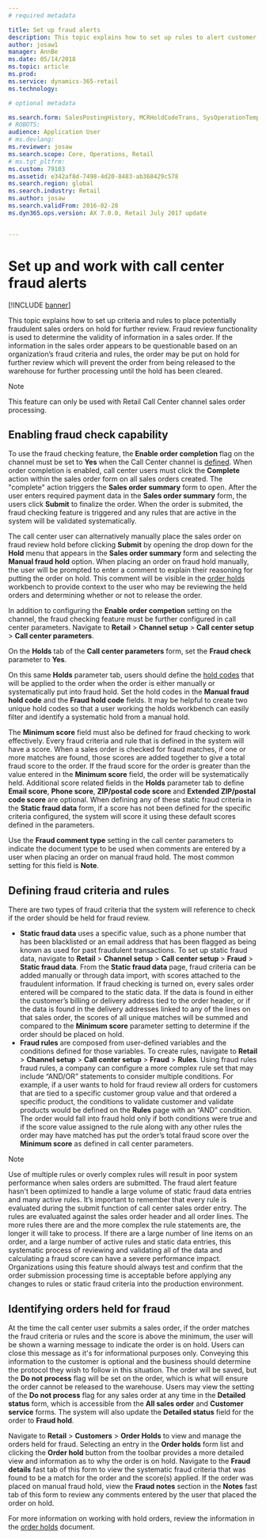```yaml
---
# required metadata

title: Set up fraud alerts
description: This topic explains how to set up rules to alert customer service representatives of potentially fraudulent information when orders are processed. You can define specific codes to use to automatically or manually put suspicious orders on hold. 
author: josaw1
manager: AnnBe
ms.date: 05/14/2018
ms.topic: article
ms.prod: 
ms.service: dynamics-365-retail
ms.technology: 

# optional metadata

ms.search.form: SalesPostingHistory, MCRHoldCodeTrans, SysOperationTemplateForm
# ROBOTS: 
audience: Application User
# ms.devlang: 
ms.reviewer: josaw
ms.search.scope: Core, Operations, Retail
# ms.tgt_pltfrm: 
ms.custom: 79103
ms.assetid: e342af8d-7498-4d20-8483-ab368429c578
ms.search.region: global
ms.search.industry: Retail
ms.author: josaw
ms.search.validFrom: 2016-02-28
ms.dyn365.ops.version: AX 7.0.0, Retail July 2017 update


---
```


# Set up and work with call center fraud alerts

[!INCLUDE [banner](includes/banner.md)]

This topic explains how to set up criteria and rules to place potentially fraudulent sales orders on hold for further review. Fraud review functionality is used to determine the validity of information in a sales order. If the information in the sales order appears to be questionable based on an organization’s fraud criteria and rules, the order may be put on hold for further review which will prevent the order from being released to the warehouse for further processing until the hold has been cleared.

> [!NOTE]
> This feature can only be used with Retail Call Center channel sales order processing. 

## Enabling fraud check capability

To use the fraud checking feature, the **Enable order completion** flag on the channel must be set to **Yes** when the Call Center channel is [defined](https://docs.microsoft.com/en-us/dynamics365/unified-operations/retail/set-up-order-processing-options). When order completion is enabled, call center users must click the **Complete** action within the sales order form on all sales orders created.  The "complete" action triggers the **Sales order summary** form to open. After the user enters required payment data in the **Sales order summary** form, the users click **Submit** to finalize the order. When the order is submited, the fraud checking feature is triggered and any rules that are active in the system will be validated systematically. 

The call center user can alternatively manually place the sales order on fraud review hold before clicking **Submit** by opening the drop down for the **Hold** menu that appears in the **Sales order summary** form and selecting the **Manual fraud hold** option. When placing an order on fraud hold manually, the user will be prompted to enter a comment to explain their reasoning for putting the order on hold. This comment will be visible in the [order holds](https://docs.microsoft.com/en-us/dynamics365/unified-operations/retail/work-with-order-holds) workbench to provide context to the user who may be reviewing the held orders and determining whether or not to release the order.  

In addition to configuring the **Enable order competion** setting on the channel, the fraud checking feature must be further configured in call center parameters. Navigate to **Retail** > **Channel setup** > **Call center setup** > **Call center parameters**.  

On the **Holds** tab of the **Call center parameters** form, set the **Fraud check** parameter to **Yes**.  

On this same **Holds** parameter tab, users should define the [hold codes](https://docs.microsoft.com/en-us/dynamics365/unified-operations/retail/work-with-order-holds) that will be applied to the order when the order is either manually or systematically put into fraud hold. Set the hold codes in the **Manual fraud hold code** and the **Fraud hold code** fields. It may be helpful to create two unique hold codes so that a user working the holds workbench can easily filter and identify a systematic hold from a manual hold.

The **Minimum score** field must also be defined for fraud checking to work effectively. Every fraud criteria and rule that is defined in the system will have a score. When a sales order is checked for fraud matches, if one or more matches are found, those scores are added together to give a total fraud score to the order. If the fraud score for the order is greater than the value entered in the **Minimum score** field, the order will be systematically held. Additional score related fields in the **Holds** parameter tab to define **Email score**, **Phone score**, **ZIP/postal code score** and **Extended ZIP/postal code score** are optional. When defining any of these static fraud criteria in the **Static fraud data** form, if a score has not been defined for the specific criteria configured, the system will score it using these default scores defined in the parameters. 

Use the **Fraud comment type** setting in the call center parameters to indicate the document type to be used when comments are entered by a user when placing an order on manual fraud hold. The most common setting for this field is **Note**. 

## Defining fraud criteria and rules

There are two types of fraud criteria that the system will reference to check if the order should be held for fraud review.

-   **Static fraud data** uses a specific value, such as a phone number that has been blacklisted or an email address that has been flagged as being known as used for past fraudulent transactions. To set up static fraud data, navigate to **Retail** > **Channel setup** > **Call center setup** > **Fraud** > **Static fraud data**. From the **Static fraud data** page, fraud criteria can be added manually or through data import, with scores attached to the fraudulent information. If fraud checking is turned on, every sales order entered will be compared to the static data. If the data is found in either the customer’s billing or delivery address tied to the order header, or if the data is found in the delivery addresses linked to any of the lines on that sales order, the scores of all unique matches will be summed and compared to the **Minimum score** parameter setting to determine if the order should be placed on hold.  
-   **Fraud rules** are composed from user-defined variables and the conditions defined for those variables. To create rules, navigate to **Retail** > **Channel setup** > **Call center setup** > **Fraud** > **Rules**. Using fraud rules fraud rules, a company can configure a more complex rule set that may include “AND/OR” statements to consider multiple conditions. For example, if a user wants to hold for fraud review all orders for customers that are tied to a specific customer group value and that ordered a specific product, the conditions to validate customer and validate products would be defined on the **Rules** page with an “AND” condition. The order would fall into fraud hold only if both conditions were true and if the score value assigned to the rule along with any other rules the order may have matched has put the order’s total fraud score over the **Minimum score** as defined in call center parameters.

> [!NOTE]
> Use of multiple rules or overly complex rules will result in poor system performance when sales orders are submitted. The fraud alert feature hasn't been optimized to handle a large volume of static fraud data entries and many active rules. It’s important to remember that every rule is evaluated during the submit function of call center sales order entry. The rules are evaluated against the sales order header and all order lines. The more rules there are and the more complex the rule statements are, the longer it will take to process. If there are a large number of line items on an order, and a large number of active rules and static data entries, this systematic process of reviewing and validating all of the data and calculating a fraud score can have a severe performance impact.  Organizations using this feature should always test and confirm that the order submission processing time is acceptable before applying any changes to rules or static fraud criteria into the production environment.

## Identifying orders held for fraud

At the time the call center user submits a sales order, if the order matches the fraud criteria or rules and the score is above the minimum, the user will be shown a warning message to indicate the order is on hold. Users can close this message as it's for informational purposes only. Conveying this information to the customer is optional and the business should determine the protocol they wish to follow in this situation. The order will be saved, but the **Do not process** flag will be set on the order, which is what will ensure the order cannot be released to the warehouse. Users may view the setting of the **Do not process** flag for any sales order at any time in the **Detailed status** form, which is accessible from the **All sales order** and **Customer service** forms. The system will also update the **Detailed status** field for the order to **Fraud hold**.  

Navigate to **Retail** > **Customers** > **Order Holds** to view and manage the orders held for fraud. Selecting an entry in the **Order holds** form list and clicking the **Order hold** button from the toolbar provides a more detailed view and information as to why the order is on hold. Navigate to the **Fraud details** fast tab of this form to view the systematic fraud criteria that was found to be a match for the order and the score(s) applied. If the order was placed on manual fraud hold, view the **Fraud notes** section in the **Notes** fast tab of this form to review any comments entered by the user that placed the order on hold.

For more information on working with hold orders, review the information in the [order holds](https://docs.microsoft.com/en-us/dynamics365/unified-operations/retail/work-with-order-holds) document.
